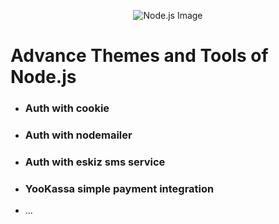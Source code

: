 


<p align="center">
  <img src="https://static-00.iconduck.com/assets.00/node-js-icon-454x512-nztofx17.png" alt="Node.js Image">
</p>


# Advance Themes and Tools of Node.js

- ### Auth with cookie
- ### Auth with nodemailer
- ### Auth with eskiz sms service
- ### YooKassa simple payment integration
- ...
